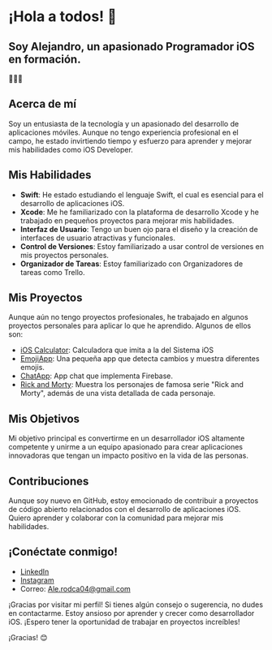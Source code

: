 # ¡Hola a todos! 👋

## Soy Alejandro, un apasionado Programador iOS en formación.

🧑🏻‍💻

## Acerca de mí

Soy un entusiasta de la tecnología y un apasionado del desarrollo de aplicaciones móviles. Aunque no tengo experiencia profesional en el campo, he estado invirtiendo tiempo y esfuerzo para aprender y mejorar mis habilidades como iOS Developer.

## Mis Habilidades

- **Swift**: He estado estudiando el lenguaje Swift, el cual es esencial para el desarrollo de aplicaciones iOS.
- **Xcode**: Me he familiarizado con la plataforma de desarrollo Xcode y he trabajado en pequeños proyectos para mejorar mis habilidades.
- **Interfaz de Usuario**: Tengo un buen ojo para el diseño y la creación de interfaces de usuario atractivas y funcionales.
- **Control de Versiones**: Estoy familiarizado a usar control de versiones en mis proyectos personales.
- **Organizador de Tareas**: Estoy familiarizado con Organizadores de tareas como Trello.

## Mis Proyectos

Aunque aún no tengo proyectos profesionales, he trabajado en algunos proyectos personales para aplicar lo que he aprendido. Algunos de ellos son:

- [iOS Calculator](https://github.com/alerodca/IOSCalculator): Calculadora que imita a la del Sistema iOS
- [EmojiApp](https://github.com/alerodca/EmojiApp): Una pequeña app que detecta cambios y muestra diferentes emojis.
- [ChatApp](https://github.com/alerodca/FireChat): App chat que implementa Firebase.
- [Rick and Morty](https://github.com/alerodca/RickAndMorty-Characters): Muestra los personajes de famosa serie "Rick and Morty", además de una vista detallada de cada personaje.

## Mis Objetivos

Mi objetivo principal es convertirme en un desarrollador iOS altamente competente y unirme a un equipo apasionado para crear aplicaciones innovadoras que tengan un impacto positivo en la vida de las personas.

## Contribuciones

Aunque soy nuevo en GitHub, estoy emocionado de contribuir a proyectos de código abierto relacionados con el desarrollo de aplicaciones iOS. Quiero aprender y colaborar con la comunidad para mejorar mis habilidades.

## ¡Conéctate conmigo!

- [LinkedIn](https://www.linkedin.com/in/alejandro-rodr%C3%ADguez-ca%C3%B1ete-43160b281/)
- [Instagram](https://www.instagram.com/aleerc04/)
- Correo: Ale.rodca04@gmail.com

¡Gracias por visitar mi perfil! Si tienes algún consejo o sugerencia, no dudes en contactarme. Estoy ansioso por aprender y crecer como desarrollador iOS. ¡Espero tener la oportunidad de trabajar en proyectos increíbles!

¡Gracias! 😊
